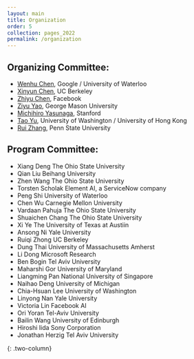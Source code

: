 ```yaml
---
layout: main
title: Organization
order: 5
collection: pages_2022
permalink: /organization
---
```


## Organizing Committee:
- [Wenhu Chen](https://wenhuchen.github.io/), Google / University of Waterloo
- [Xinyun Chen](https://jungyhuk.github.io/), UC Berkeley
- [Zhiyu Chen](https://czyssrs.github.io/), Facebook
- [Ziyu Yao](https://ziyuyao.org/), George Mason University
- [Michihiro Yasunaga](https://cs.stanford.edu/~myasu/), Stanford 
- [Tao Yu](https://taoyds.github.io/), University of Washington / University of Hong Kong
- [Rui Zhang](https://ryanzhumich.github.io/), Penn State University

## Program Committee:

- Xiang   Deng    The Ohio State University
- Qian    Liu     Beihang University
- Zhen    Wang    The Ohio State University
- Torsten Scholak Element AI, a ServiceNow company
- Peng    Shi    University of Waterloo
- Chen    Wu   Carnegie Mellon University
- Vardaan Pahuja     The Ohio State University
- Shuaichen   Chang   The Ohio State University
- Xi  Ye  The University of Texas at Austiin
- Ansong  Ni   Yale University
- Ruiqi   Zhong    UC Berkeley
- Dung    Thai     University of Massachusetts Amherst
- Li  Dong      Microsoft Research
- Ben Bogin    Tel Aviv University
- Maharshi  Gor   University of Maryland
- Liangming   Pan   National University of Singapore
- Naihao  Deng       University of Michigan
- Chia-Hsuan  Lee   University of Washington 
- Linyong Nan     Yale University
- Victoria    Lin   Facebook AI
- Ori Yoran    Tel-Aviv University
- Bailin  Wang       University of Edinburgh
- Hiroshi Iida       Sony Corporation
- Jonathan    Herzig     Tel Aviv University

{: .two-column}
